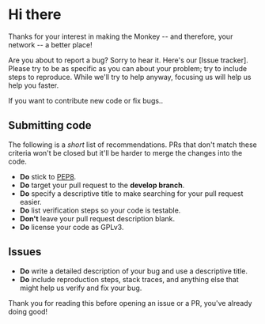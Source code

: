 # Hi there

Thanks for your interest in making the Monkey -- and therefore, your network -- a better place!

Are you about to report a bug? Sorry to hear it. Here's our [Issue tracker].
Please try to be as specific as you can about your problem; try to include steps
to reproduce. While we'll try to help anyway, focusing us will help us help you faster.

If you want to contribute new code or fix bugs..


## Submitting code

The following is a *short* list of recommendations. PRs that don't match these criteria won't be closed but it'll be harder to merge the changes into the code.

* **Do** stick to [PEP8](https://www.python.org/dev/peps/pep-0008/).
* **Do** target your pull request to the **develop branch**. 
* **Do** specify a descriptive title to make searching for your pull request easier.
* **Do** list verification steps so your code is testable.
* **Don't** leave your pull request description blank.
* **Do** license your code as GPLv3.



## Issues
* **Do** write a detailed description of your bug and use a descriptive title.
* **Do** include reproduction steps, stack traces, and anything else that might help us verify and fix your bug.

Thank you for reading this before opening an issue or a PR, you've already doing good!
